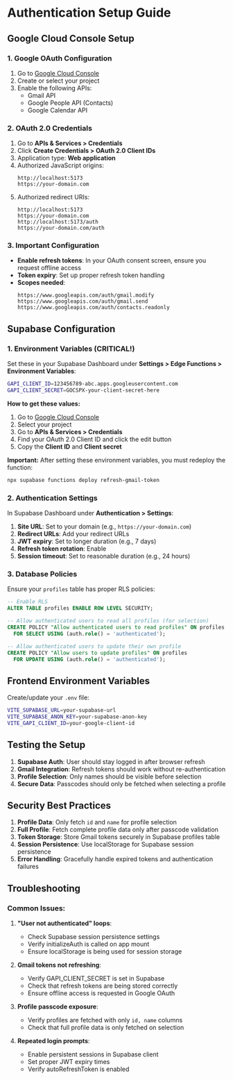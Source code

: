 # Authentication Setup Guide

## Google Cloud Console Setup

### 1. Google OAuth Configuration
1. Go to [Google Cloud Console](https://console.cloud.google.com/)
2. Create or select your project
3. Enable the following APIs:
   - Gmail API
   - Google People API (Contacts)
   - Google Calendar API

### 2. OAuth 2.0 Credentials
1. Go to **APIs & Services > Credentials**
2. Click **Create Credentials > OAuth 2.0 Client IDs**
3. Application type: **Web application**
4. Authorized JavaScript origins:
   ```
   http://localhost:5173
   https://your-domain.com
   ```
5. Authorized redirect URIs:
   ```
   http://localhost:5173
   https://your-domain.com
   http://localhost:5173/auth
   https://your-domain.com/auth
   ```

### 3. Important Configuration
- **Enable refresh tokens**: In your OAuth consent screen, ensure you request offline access
- **Token expiry**: Set up proper refresh token handling
- **Scopes needed**:
  ```
  https://www.googleapis.com/auth/gmail.modify
  https://www.googleapis.com/auth/gmail.send
  https://www.googleapis.com/auth/contacts.readonly
  ```

## Supabase Configuration

### 1. Environment Variables (CRITICAL!)
Set these in your Supabase Dashboard under **Settings > Edge Functions > Environment Variables**:

```bash
GAPI_CLIENT_ID=123456789-abc.apps.googleusercontent.com
GAPI_CLIENT_SECRET=GOCSPX-your-client-secret-here
```

**How to get these values:**
1. Go to [Google Cloud Console](https://console.cloud.google.com/)
2. Select your project
3. Go to **APIs & Services > Credentials**
4. Find your OAuth 2.0 Client ID and click the edit button
5. Copy the **Client ID** and **Client secret**

**Important:** After setting these environment variables, you must redeploy the function:
```bash
npx supabase functions deploy refresh-gmail-token
```

### 2. Authentication Settings
In Supabase Dashboard under **Authentication > Settings**:

1. **Site URL**: Set to your domain (e.g., `https://your-domain.com`)
2. **Redirect URLs**: Add your redirect URLs
3. **JWT expiry**: Set to longer duration (e.g., 7 days)
4. **Refresh token rotation**: Enable
5. **Session timeout**: Set to reasonable duration (e.g., 24 hours)

### 3. Database Policies
Ensure your `profiles` table has proper RLS policies:

```sql
-- Enable RLS
ALTER TABLE profiles ENABLE ROW LEVEL SECURITY;

-- Allow authenticated users to read all profiles (for selection)
CREATE POLICY "Allow authenticated users to read profiles" ON profiles
  FOR SELECT USING (auth.role() = 'authenticated');

-- Allow authenticated users to update their own profile
CREATE POLICY "Allow users to update profiles" ON profiles
  FOR UPDATE USING (auth.role() = 'authenticated');
```

## Frontend Environment Variables

Create/update your `.env` file:

```bash
VITE_SUPABASE_URL=your-supabase-url
VITE_SUPABASE_ANON_KEY=your-supabase-anon-key
VITE_GAPI_CLIENT_ID=your-google-client-id
```

## Testing the Setup

1. **Supabase Auth**: User should stay logged in after browser refresh
2. **Gmail Integration**: Refresh tokens should work without re-authentication
3. **Profile Selection**: Only names should be visible before selection
4. **Secure Data**: Passcodes should only be fetched when selecting a profile

## Security Best Practices

1. **Profile Data**: Only fetch `id` and `name` for profile selection
2. **Full Profile**: Fetch complete profile data only after passcode validation
3. **Token Storage**: Store Gmail tokens securely in Supabase profiles table
4. **Session Persistence**: Use localStorage for Supabase session persistence
5. **Error Handling**: Gracefully handle expired tokens and authentication failures

## Troubleshooting

### Common Issues:

1. **"User not authenticated" loops**:
   - Check Supabase session persistence settings
   - Verify initializeAuth is called on app mount
   - Ensure localStorage is being used for session storage

2. **Gmail tokens not refreshing**:
   - Verify GAPI_CLIENT_SECRET is set in Supabase
   - Check that refresh tokens are being stored correctly
   - Ensure offline access is requested in Google OAuth

3. **Profile passcode exposure**:
   - Verify profiles are fetched with only `id, name` columns
   - Check that full profile data is only fetched on selection

4. **Repeated login prompts**:
   - Enable persistent sessions in Supabase client
   - Set proper JWT expiry times
   - Verify autoRefreshToken is enabled
